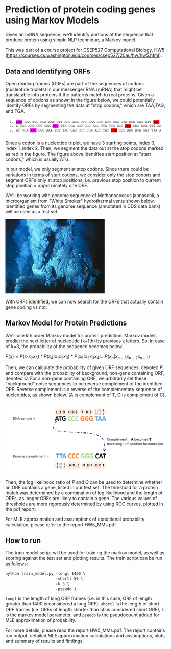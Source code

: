 # Prediction of protein coding genes using Markov Models
Given an mRNA sequence, we'll identify portions of the sequence that produce protein using simple NLP technique, a Markov model.

This was part of a course project for CSEP527 Computational Biology, HW5 (https://courses.cs.washington.edu/courses/csep527/20au/hw/hw5.html).


## Data and Identifying ORFs
Open reading frames (ORFs) are part of the sequences of codons (nucleotide triplets) in our messenger RNA (mRNA) that might be translatable into proteins if the patterns match to real proteins. Given a sequence of codons as shown in the figure below, we could potentially identify ORFs by segmenting the data at "stop codons," which are TAA,TAG, and TGA.

![Example of Open Reading Frame](Sampleorf.png)

Since a codon is a nucleotide triplet, we have 3 starting points, index 0, index 1, index 2. Then, we segment the data out at the stop codons marked as red in the figure. The figure above identifies start position at "start codons," which is usually ATG.

In our model, we only segment at stop codons. Since there could be variations in terms of start codons, we consider only the stop codons and segment ORFs only at stop positions. i.e. previous stop position to current stop position = approximately one ORF.

We'll be working with genome sequence of Methanococcus jannaschii, a microorganism from "White Smoker" hydrothermal vents shown below. Identified genes from its genome sequence (annotated in CDS data bank) will be used as a test set.

![Methanococcus jannaschii](White_smoker.jpg)


With ORFs identified, we can now search for the ORFs that actually contain gene coding vs not.

## Markov Model for Protein Predictions

We'll use kth order Markov model for protein prediction. Markov models predict the next letter of nucleotide (k+1th) by previous k letters. So, in case of k=3, the probability of the sequence becomes below.

$P(x) = P(x_1 x_2 x_3) * P(x_4 | x_1 x_2 x_3) * P(x_5 | x_2 x_3 x_4) ... P(x_n | x_{n-3} x_{n-2} x_{n-1})$

Then, we can calculate the probability of given ORF sequences, denoted $P$, and compare with the probability of background, non-gene containing ORF, denoted $Q$. For a non-gene containing ORF, we arbitrarily set these "background" noise sequences to be reverse complement of the identified ORF. Reverse complement is a reverse of the complementary sequence of nucleotides, as shown below. (A is complement of T, G is complement of C).

![reverse complement DNA](reverse.png)



Then, the log likelihood ratio of $P$ and $Q$ can be used to determine whether an ORF contains a gene, listed in our test set. The threshold for a protein match was determined by a combination of log likelihood and the length of ORFs, as longer ORFs are likely to contain a gene. The various values of thresholds are more rigorously determined by using ROC curves, plotted in the pdf report.

For MLE approximation and assumptions of conditional probability calculation, please refer to the report HW5_MMs.pdf

## How to run

The train model script will be used for training the markov model, as well as scoring against the test set and plotting results. The train script can be run as follows:

```
python train_model.py -longl 1400 \
                      -shortl 50 \
                      -k 5 \
                      -pseudo 1
```
`longl` is the length of long ORF frames (i.e. in this case, ORF of length greater than 1400 is considered a long ORF), `shortl` is the length of short ORF frames (i.e. ORFs of length shorter than 50 is considered short ORF), `k` is the markov model parameter, and `pseudo` is the pseudocount added for MLE approximation of probability. 

For more details, please read the report HW5_MMs.pdf. The report contains run output, detailed MLE approximation calculations and assumptions, plots, and summary of results and findings.
